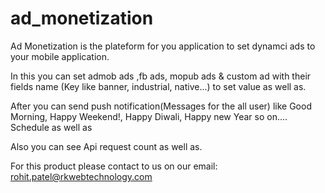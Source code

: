 # ad_monetization

Ad Monetization is the plateform for you application to set dynamci ads to your mobile application.


In this you can set admob ads ,fb ads, mopub ads &amp; custom ad with their fields name (Key like banner, industrial, native...) to set value as well as.

After you can send push notification(Messages for the all user) like Good Morning, Happy Weekend!, Happy Diwali, Happy new Year so on.... Schedule as well as

Also you can see Api request count as well as.

For this product please contact to us on our email: rohit.patel@rkwebtechnology.com

